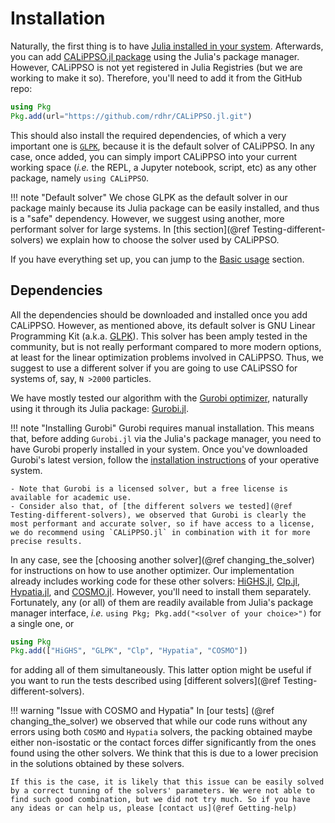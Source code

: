 # Installation

Naturally, the first thing is to have [Julia installed in your system](https://julialang.org/downloads/). Afterwards, you can add [CALiPPSO.jl package](https://github.com/rdhr/CALiPPSO.jl) using the Julia's package manager. However, CALiPPSO is not yet registered in Julia Registries (but we are working to make it so). Therefore, you'll need to add it from the GitHub repo:
```julia
using Pkg
Pkg.add(url="https://github.com/rdhr/CALiPPSO.jl.git")
```

This should also install the required dependencies, of which a very important one is [`GLPK`](https://github.com/jump-dev/GLPK.jl), because it is the default solver of CALiPPSO. In any case, once added, you can simply import CALiPPSO into your current working space (*i.e.* the REPL, a Jupyter notebook, script, etc) as any other package, namely `using CALiPPSO`. 

!!! note "Default solver"
    We chose GLPK as the default solver in our package mainly because its Julia package can be easily installed, and thus is a "safe" dependency. However, we suggest using another, more performant solver for large systems. In [this section](@ref Testing-different-solvers) we explain how to choose the solver used by CALiPPSO.

If you have everything set up, you can jump to the [Basic usage](@ref) section.



## Dependencies

All the dependencies should be downloaded and installed once you add CALiPPSO. However, as mentioned above, its default solver is GNU Linear Programming Kit (a.k.a. [GLPK](https://www.gnu.org/software/glpk/)). This solver has been amply tested in the community, but is not really performant compared to more modern options, at least for the linear optimization problems involved in CALiPPSO. Thus, we suggest to use a different solver if you are going to use CALiPSSO for systems of, say, ``N >2000`` particles.

We have mostly tested our algorithm with the [Gurobi optimizer](https://www.gurobi.com/), naturally using it through its Julia package: [Gurobi.jl](https://github.com/jump-dev/Gurobi.jl).

!!! note "Installing Gurobi"
    Gurobi requires manual installation. This means that, before adding `Gurobi.jl` via the Julia's package manager, you need to have Gurobi properly installed in your system. Once you've downloaded Gurobi's latest version, follow the [installation instructions](https://www.gurobi.com/documentation/quickstart.html) of your operative system. 

    - Note that Gurobi is a licensed solver, but a free license is available for academic use. 
    - Consider also that, of [the different solvers we tested](@ref Testing-different-solvers), we observed that Gurobi is clearly the most performant and accurate solver, so if have access to a license, we do recommend using `CALiPPSO.jl` in combination with it for more precise results.

In any case, see the [choosing another solver](@ref changing_the_solver) for instructions on how to use another optimizer. Our implementation already includes working code for these other solvers: [HiGHS.jl](https://github.com/jump-dev/HiGHS.jl), [Clp.jl](https://github.com/jump-dev/Clp.jl), [Hypatia.jl](https://github.com/chriscoey/Hypatia.jl), and [COSMO.jl](https://github.com/oxfordcontrol/COSMO.jl). However, you'll need to install them separately. Fortunately, any (or all) of them are readily available from Julia's package manager interface, *i.e.* `using Pkg; Pkg.add("<solver of your choice>")` for a single one, or

```julia
using Pkg
Pkg.add(["HiGHS", "GLPK", "Clp", "Hypatia", "COSMO"])
```
for adding all of them simultaneously. This latter option might be useful if you want to run the tests described using [different solvers](@ref Testing-different-solvers).

!!! warning "Issue with COSMO and Hypatia"
    In [our tests] (@ref changing_the_solver) we observed that while our code runs without any errors using both `COSMO` and `Hypatia` solvers, the packing obtained maybe either non-isostatic or the contact forces differ significantly from the ones found using the other solvers. We think that this is due to a lower precision in the solutions obtained by these solvers.

    If this is the case, it is likely that this issue can be easily solved by a correct tunning of the solvers' parameters. We were not able to find such good combination, but we did not try much. So if you have any ideas or can help us, please [contact us](@ref Getting-help)
